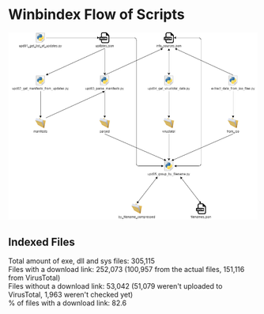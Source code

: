 # Winbindex Flow of Scripts

![winbindex-scripts-flow.png](winbindex-scripts-flow.png)

## Indexed Files

<!--FileStats-->
Total amount of exe, dll and sys files: 305,115  
Files with a download link: 252,073 (100,957 from the actual files, 151,116 from VirusTotal)  
Files without a download link: 53,042 (51,079 weren't uploaded to VirusTotal, 1,963 weren't checked yet)  
% of files with a download link: 82.6  
<!--/FileStats-->

